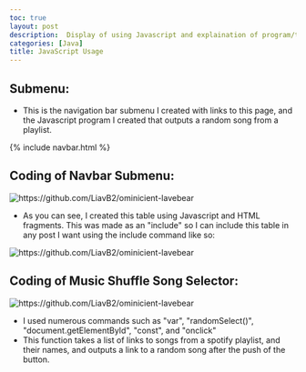 ```yaml
---
toc: true
layout: post
description:  Display of using Javascript and explaination of program/tables created with Javascript
categories: [Java]
title: JavaScript Usage
---
```


## Submenu:
- This is the navigation bar submenu I created with links to this page, and the Javascript program I created that outputs a random song from a playlist.

{% include navbar.html %}

## Coding of Navbar Submenu:
![]({{site.baseurl}}/images/navbar.png "https://github.com/LiavB2/ominicient-lavebear")

- As you can see, I created this table using Javascript and HTML fragments. This was made as an "include" so I can include this table in any post I want using the include command like so:

![]({{site.baseurl}}/images/include.png "https://github.com/LiavB2/ominicient-lavebear")

## Coding of Music Shuffle Song Selector:
![]({{site.baseurl}}/images/musicshuffle.png "https://github.com/LiavB2/ominicient-lavebear")

- I used numerous commands such as "var", "randomSelect()", "document.getElementById", "const", and "onclick"
- This function takes a list of links to songs from a spotify playlist, and their names, and outputs a link to a random song after the push of the button.